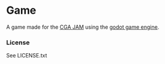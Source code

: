 # Game
A game made for the [CGA JAM](https://itch.io/jam/cga-jam) using the [godot game engine](https://godotengine.org/).

### License
See LICENSE.txt
